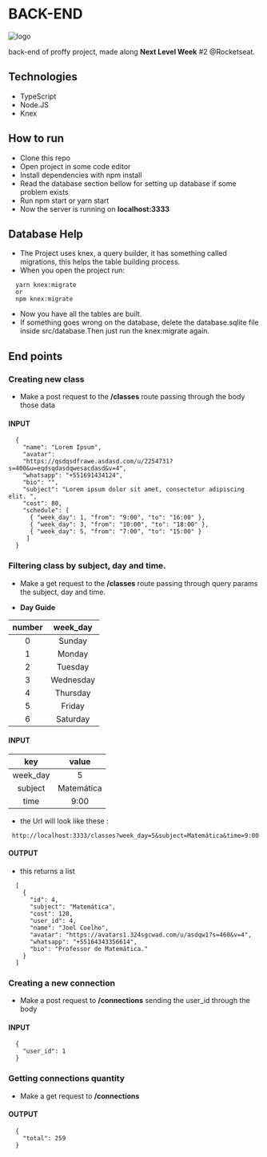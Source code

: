 # BACK-END

![logo](https://user-images.githubusercontent.com/61102108/89577781-8f5f9c80-d807-11ea-8607-fc1f8500ef69.png)

back-end of proffy project, made along **Next Level Week** #2 @Rocketseat.

## Technologies 

- TypeScript
- Node.JS
- Knex

## How to run

- Clone this repo
- Open project in some code editor
- Install dependencies with npm install
- Read the database section bellow for setting up database if some problem exists
- Run npm start or yarn start
- Now the server is running on **localhost:3333** 

## Database Help

- The Project uses knex, a query builder, it has something called migrations, this helps the table building process.
- When you open the project run:
```
  yarn knex:migrate
  or
  npm knex:migrate
```
- Now you have all the tables are built.
- If something goes wrong on the database, delete the database.sqlite file inside src/database.Then just run the knex:migrate again.

## End points

### Creating new class

- Make a post request to the **/classes** route passing through the body those data
#### **INPUT** 
  
```
  {
    "name": "Lorem Ipsum",
    "avatar":
    "https://qsdqsdfrawe.asdasd.com/u/2254731?s=400&u=eqdsqdasdqwesacdasd&v=4",
    "whatsapp": "+551691434124",
    "bio": "",
    "subject": "Lorem ipsum dolor sit amet, consectetur adipiscing elit. ",
    "cost": 80,
    "schedule": [
      { "week_day": 1, "from": "9:00", "to": "16:00" },
      { "week_day": 3, "from": "10:00", "to": "18:00" },
      { "week_day": 5, "from": "7:00", "to": "15:00" }
     ]
  }
```
  
### Filtering class by subject, day and time.
- Make a get request to the **/classes** route passing through query params the subject, day and time.

- **Day Guide**

number             |  week_day
:-------------------------:|:-------------------------:
0 |  Sunday
1 |  Monday
2 |  Tuesday
3 |  Wednesday
4 |  Thursday
5 |  Friday
6 |  Saturday

#### **INPUT** 
  
key             |  value
:-------------------------:|:-------------------------:
week_day |  5
subject |  Matemática
time |  9:00
  
- the Url will look like these :  
  
```
 http://localhost:3333/classes?week_day=5&subject=Matemática&time=9:00
```
  
#### **OUTPUT** 
- this returns a list

```
  [
    {
      "id": 4,
      "subject": "Matemática",
      "cost": 120,
      "user_id": 4,
      "name": "Joel Coelho",
      "avatar": "https://avatars1.324sgcwad.com/u/asdqw1?s=460&v=4",
      "whatsapp": "+55164343356614",
      "bio": "Professor de Matemática."
    }
  ]
```
  
### Creating a new connection
- Make a post request to **/connections** sending the user_id through the body
    
#### **INPUT** 
```
  {
    "user_id": 1
  }
```
    
### Getting connections quantity
    
- Make a get request to **/connections**
    
#### **OUTPUT**
```
  {
    "total": 259
  }
```
    
    
    
